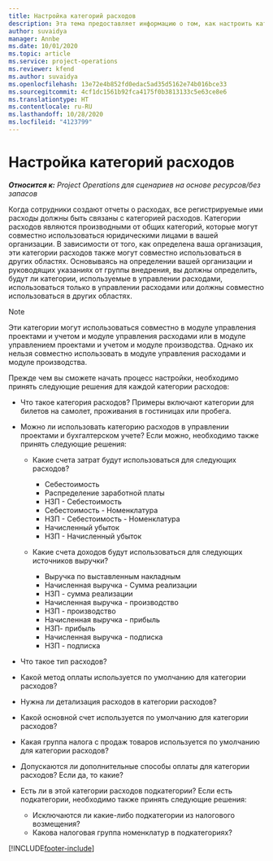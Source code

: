 ```yaml
---
title: Настройка категорий расходов
description: Эта тема предоставляет информацию о том, как настроить категории расходов и общие категории для отчетов о расходах.
author: suvaidya
manager: Annbe
ms.date: 10/01/2020
ms.topic: article
ms.service: project-operations
ms.reviewer: kfend
ms.author: suvaidya
ms.openlocfilehash: 13e72e4b852fd0edac5ad35d5162e74b016bce33
ms.sourcegitcommit: 4cf1dc1561b92fca4175f0b3813133c5e63ce8e6
ms.translationtype: HT
ms.contentlocale: ru-RU
ms.lasthandoff: 10/28/2020
ms.locfileid: "4123799"
---
```

# <a name="set-up-expense-categories"></a>Настройка категорий расходов

_**Относится к:** Project Operations для сценариев на основе ресурсов/без запасов_

Когда сотрудники создают отчеты о расходах, все регистрируемые ими расходы должны быть связаны с категорией расходов. Категории расходов являются производными от общих категорий, которые могут совместно использоваться юридическими лицами в вашей организации. В зависимости от того, как определена ваша организация, эти категории расходов также могут совместно использоваться в других областях. Основываясь на определении вашей организации и руководящих указаниях от группы внедрения, вы должны определить, будут ли категории, используемые в управлении расходами, использоваться только в управлении расходами или должны совместно использоваться в других областях.

> [!NOTE]
> Эти категории могут использоваться совместно в модуле управления проектами и учетом и модуле управления расходами или в модуле управлением проектами и учетом и модуле производства. Однако их нельзя совместно использовать в модуле управления расходами и модуле производства.

Прежде чем вы сможете начать процесс настройки, необходимо принять следующие решения для каждой категории расходов:

- Что такое категория расходов? Примеры включают категории для билетов на самолет, проживания в гостиницах или пробега.
- Можно ли использовать категорию расходов в управлении проектами и бухгалтерском учете? Если можно, необходимо также принять следующие решения:

    - Какие счета затрат будут использоваться для следующих расходов?

        - Себестоимость
        - Распределение заработной платы
        - НЗП - Себестоимость
        - Себестоимость - Номенклатура
        - НЗП - Себестоимость - Номенклатура
        - Начисленный убыток
        - НЗП - Начисленный убыток

    - Какие счета доходов будут использоваться для следующих источников выручки?

        - Выручка по выставленным накладным
        - Начисленная выручка - Сумма реализации
        - НЗП - сумма реализации
        - Начисленная выручка - производство
        - НЗП - производство
        - Начисленная выручка - прибыль
        - НЗП- прибыль
        - Начисленная выручка - подписка
        - НЗП - подписка

- Что такое тип расходов?
- Какой метод оплаты используется по умолчанию для категории расходов?
- Нужна ли детализация расходов в категории расходов?
- Какой основной счет используется по умолчанию для категории расходов?
- Какая группа налога с продаж товаров используется по умолчанию для категории расходов?
- Допускаются ли дополнительные способы оплаты для категории расходов? Если да, то какие?
- Есть ли в этой категории расходов подкатегории? Если есть подкатегории, необходимо также принять следующие решения:

    - Исключаются ли какие-либо подкатегории из налогового возмещения?
    - Какова налоговая группа номенклатур в подкатегориях?


[!INCLUDE[footer-include](../includes/footer-banner.md)]